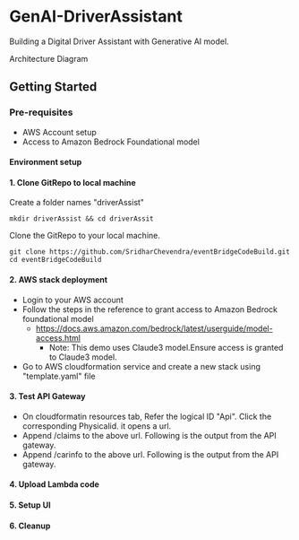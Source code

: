 # GenAI-DriverAssistant

Building a Digital Driver Assistant with Generative AI model.

Architecture Diagram 

## Getting Started
### Pre-requisites
* AWS Account setup
* Access to Amazon Bedrock Foundational model
 
#### Environment setup
#### 1. Clone GitRepo to local machine

Create a folder names "driverAssist"

```
mkdir driverAssist && cd driverAssit

```
Clone the GitRepo to your local machine.
```
git clone https://github.com/SridharChevendra/eventBridgeCodeBuild.git
cd eventBridgeCodeBuild
```
#### 2. AWS stack deployment
* Login to your AWS account
* Follow the steps in the reference to grant access to Amazon Bedrock foundational model
  - https://docs.aws.amazon.com/bedrock/latest/userguide/model-access.html
    - Note: This demo uses Claude3 model.Ensure access is granted to Claude3 model.
* Go to AWS cloudformation service and create a new stack using "template.yaml" file

#### 3. Test API Gateway
* On cloudformatin resources tab, Refer the logical ID "Api". Click the corresponding Physicalid. it opens a url.
* Append /claims to the above url. Following is the output from the API gateway.
* Append /carinfo to the above url. Following is the output from the API gateway.

#### 4. Upload Lambda code

#### 5. Setup UI

#### 6. Cleanup


